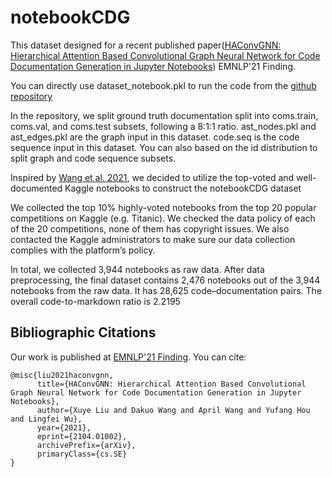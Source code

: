 # notebookCDG

This dataset designed for a recent published paper([HAConvGNN: Hierarchical Attention Based Convolutional Graph Neural Network for Code Documentation Generation in Jupyter Notebooks](https://arxiv.org/abs/2104.01002)) EMNLP'21 Finding. 

You can directly use dataset_notebook.pkl to run the code from the [github repository](https://github.com/xuyeliu/HAConvGNN)

In the repository, we split ground truth documentation split into coms.train, coms.val, and coms.test subsets, following a 8:1:1 ratio. ast_nodes.pkl and ast_edges.pkl are the graph input in this dataset. code.seq is the code sequence input in this dataset. You can also based on the id distribution to split graph and code sequence subsets. 

Inspired by [Wang et al. 2021](https://dl.acm.org/doi/abs/10.1145/3411763.3451617), we decided to utilize the top-voted and well-documented Kaggle notebooks to construct the notebookCDG dataset 

We collected the top 10% highly-voted notebooks from the top 20 popular competitions on Kaggle (e.g. Titanic). We checked the data policy of each of the 20 competitions, none of them has copyright issues. We also contacted the Kaggle administrators to make sure our data collection complies with the platform’s policy.  

In total, we collected 3,944 notebooks as raw data. After data preprocessing, the final dataset contains 2,476 notebooks out of the 3,944 notebooks from the raw data. It has 28,625 code–documentation pairs. The overall code-to-markdown ratio is 2.2195

## Bibliographic Citations

Our work is published at [EMNLP'21 Finding](https://arxiv.org/abs/2104.01002). You can cite: 

```
@misc{liu2021haconvgnn,
      title={HAConvGNN: Hierarchical Attention Based Convolutional Graph Neural Network for Code Documentation Generation in Jupyter Notebooks}, 
      author={Xuye Liu and Dakuo Wang and April Wang and Yufang Hou and Lingfei Wu},
      year={2021},
      eprint={2104.01002},
      archivePrefix={arXiv},
      primaryClass={cs.SE}
}
```

